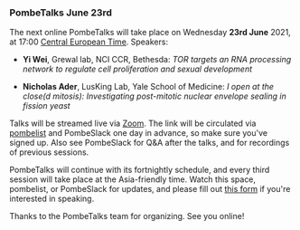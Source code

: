 ### PombeTalks June 23rd
<!-- newsfeed_thumbnail: PombeTalks32px.png -->

The next online PombeTalks will take place on Wednesday **23rd June**
2021, at 17:00 [Central European
Time](https://greenwichmeantime.com/time-zone/europe/european-union/central-european-time/). Speakers:

 - **Yi Wei**, Grewal lab, NCI CCR, Bethesda: *TOR targets an RNA processing network to regulate cell proliferation and sexual development*

 - **Nicholas Ader**, LusKing Lab, Yale School of Medicine: *I open at the close(d mitosis): Investigating post-mitotic nuclear envelope sealing in fission yeast*

Talks will be streamed live via [Zoom](https://zoom.us/). The link
will be circulated via
[pombelist](https://lists.cam.ac.uk/mailman/listinfo/ucam-pombelist)
and PombeSlack one day in advance, so make sure you've signed up. Also
see PombeSlack for Q&A after the talks, and for recordings of previous
sessions.

PombeTalks will continue with its fortnightly schedule, and every
third session will take place at the Asia-friendly time. Watch
this space, pombelist, or PombeSlack for updates, and please fill out
[this form](https://docs.google.com/forms/d/e/1FAIpQLSdjnkJfadUwM2eKIBJBQXeLt3aOfzrQEb3D8lvNym1g93DIRQ/viewform)
if you're interested in speaking.

Thanks to the PombeTalks team for organizing. See you online!


